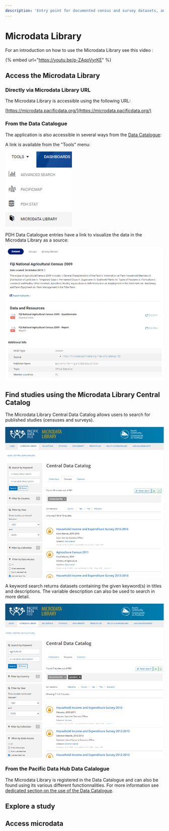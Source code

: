 ```yaml
---
description: 'Entry point for documented census and survey datasets, and access to microdata'
---
```


# Microdata Library

For an introduction on how to use the Microdata Library see this video :

{% embed url="https://youtu.be/p-ZAqoVyrKE" %}

## Access the Microdata Library

### Directly via Microdata Library URL

The Microdata Library is accessible using the following URL:

[https://microdata.pacificdata.org/](https://microdata.pacificdata.org/)

### From the Data Catalogue

The application is also accessible in several ways from the [Data Catalogue](https://pacificdata.org/):

A link is available from the "Tools" menu:

![](../.gitbook/assets/microdata-library-pdh-menu.png)

PDH Data Catalogue entries have a link to visualize the data in the Microdata Library as a source:

![](../.gitbook/assets/link-to-microdata-library-from-pdh.png)

## Find studies using the Microdata Library Central Catalog

The Microdata Library Central Data Catalog allows users to search for published studies \(censuses and surveys\).

![](../.gitbook/assets/microdata-library-central-data-catalog.png)

 

A keyword search returns datasets containing the given keyword\(s\) in titles and descriptions. The variable description can also be used to search in more detail.

![](../.gitbook/assets/microdata-library-central-data-catalog2.png)

### From the Pacific Data Hub Data Calalogue

The Microdata Library is registered in the Data Catalogue and can also be found using its various different functionnalities. For more information see [dedicated section on the use of the Data Catalogue](https://app.gitbook.com/@pacific-community-spc/s/pacific-data-hub/~/drafts/-MJz0A5FvX84FSq5yBMJ/catalogue).

## Explore a study

## Access microdata

